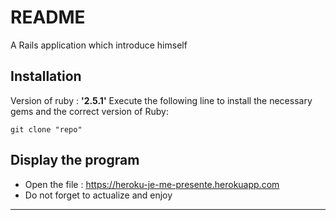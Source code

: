 # README
A Rails application which introduce himself

## Installation

Version of ruby : **'2.5.1'**
Execute the following line to install the necessary gems and the correct version of Ruby:  
```
git clone "repo"
```

## Display the program

* Open the file : https://heroku-je-me-presente.herokuapp.com
* Do not forget to actualize and enjoy

--------------------------------------
